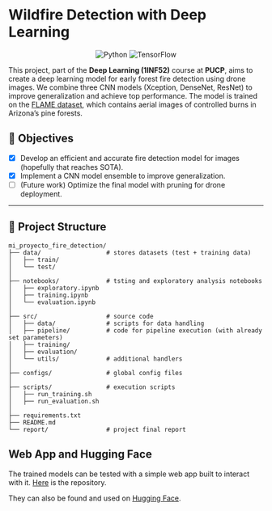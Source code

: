 # Wildfire Detection with Deep Learning

<p align="center">
    <img src="https://img.shields.io/badge/Python-f9e2af?logo=python&logoColor=black" alt="Python" />
    <img src="https://img.shields.io/badge/TensorFlow-f2cdcd?logo=tensorflow&logoColor=black" alt="TensorFlow" />
</p>

This project, part of the **Deep Learning (1INF52)** course at **PUCP**, aims to create a deep learning model
for early forest fire detection using drone images. We combine three CNN models (Xception, DenseNet, ResNet)
to improve generalization and achieve top performance. The model is trained on the
[FLAME dataset](https://ieee-dataport.org/open-access/flame-dataset-aerial-imagery-pile-burn-detection-using-drones-uavs),
which contains aerial images of controlled burns in Arizona’s pine forests.

## 🎯 **Objectives**
- [x] Develop an efficient and accurate fire detection model for images (hopefully that reaches SOTA).
- [x] Implement a CNN model ensemble to improve generalization.
- [ ] (Future work) Optimize the final model with pruning for drone deployment.
---

## 📂 **Project Structure**
```plaintext
mi_proyecto_fire_detection/
├── data/                  # stores datasets (test + training data)
│   ├── train/
│   └── test/
│
├── notebooks/             # tsting and exploratory analysis notebooks
│   ├── exploratory.ipynb
│   ├── training.ipynb
│   └── evaluation.ipynb
│
├── src/                   # source code
│   ├── data/              # scripts for data handling
│   ├── pipeline/          # code for pipeline execution (with already set parameters)
│   ├── training/
│   ├── evaluation/
│   └── utils/             # additional handlers
│
├── configs/               # global config files
│
├── scripts/               # execution scripts
│   ├── run_training.sh
│   ├── run_evaluation.sh
│
├── requirements.txt
├── README.md
└── report/                # project final report
```

## Web App and Hugging Face

The trained models can be tested with a simple web app built to interact with it.
[Here](https://github.com/superflash41/isaFIRE) is the repository.

They can also be found and used on [Hugging Face](https://huggingface.co/superflash41/fire-chad-detector-v1.0).
